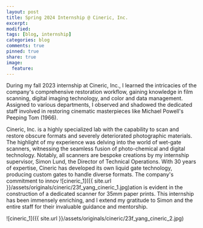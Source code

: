```yaml
---
layout: post
title: Spring 2024 Internship @ Cineric, Inc.
excerpt:
modified:
tags: [blog, internship]
categories: blog
comments: true
pinned: true
share: true
image:
  feature:
---
```


During my fall 2023 internship at Cineric, Inc., I learned the intricacies of the company's comprehensive restoration workflow, gaining knowledge in film scanning, digital imaging technology, and color and data management. Assigned to various departments, I observed and shadowed the dedicated staff involved in restoring cinematic masterpieces like Michael Powell's Peeping Tom (1966).

Cineric, Inc. is a highly specialized lab with the capability to scan and restore obscure formats and severely deteriorated photographic materials. The highlight of my experience was delving into the world of wet-gate scanners, witnessing the seamless fusion of photo-chemical and digital technology. Notably, all scanners are bespoke creations by my internship supervisor, Simon Lund, the Director of Technical Operations. With 30 years of expertise, Cineric has developed its own liquid gate technology, producing custom gates to handle diverse formats. The company's commitment to innov
![cineric_1]({{ site.url }}/assets/originals/cineric/23f_yang_cineric_1.jpg)ation is evident in the construction of a dedicated scanner for 35mm paper prints. This internship has been immensely enriching, and I extend my gratitude to Simon and the entire staff for their invaluable guidance and mentorship.

![cineric_1]({{ site.url }}/assets/originals/cineric/23f_yang_cineric_2.jpg)
